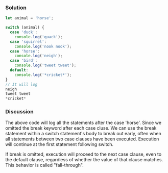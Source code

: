 ### Solution
``` JavaScript 
let animal = 'horse';

switch (animal) {
  case 'duck':
    console.log('quack');
  case 'squirrel':
    console.log('nook nook');
  case 'horse':
    console.log('neigh');
  case 'bird':
    console.log('tweet tweet');
  default:
    console.log('*cricket*');
}
// It will log 
neigh
tweet tweet
*cricket*
```

### Discussion 
The above code will log all the statements after the case 'horse'. Since we omitted the break keyword after each case cluse.  We can use the break statement within a switch statement's body to break out early, often when all statements between two case clauses have been executed. Execution will continue at the first statement following switch.

If break is omitted, execution will proceed to the next case clause, even to the default clause, regardless of whether the value of that clause matches. This behavior is called "fall-through".
